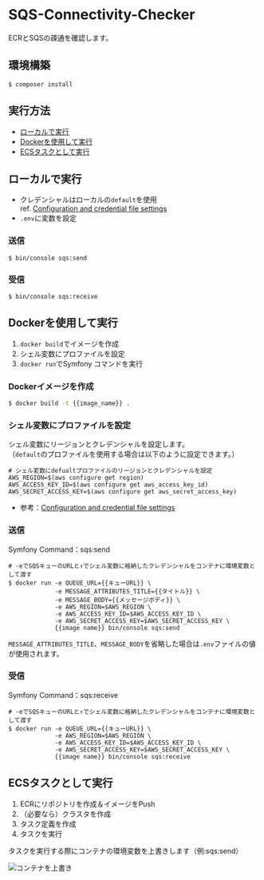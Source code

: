 # SQS-Connectivity-Checker

ECRとSQSの疎通を確認します。  

## 環境構築

```shell
$ composer install
```
## 実行方法

- [ローカルで実行](#ローカルで実行)
- [Dockerを使用して実行](#Dockerを使用して実行)
- [ECSタスクとして実行](#ECSタスクとして実行)

## ローカルで実行

- クレデンシャルはローカルの`default`を使用  
  ref. [Configuration and credential file settings](https://docs.aws.amazon.com/cli/latest/userguide/cli-configure-files.html)
- `.env`に変数を設定

### 送信

```shell
$ bin/console sqs:send
````

### 受信

```shell
$ bin/console sqs:receive
````

## Dockerを使用して実行

1. `docker build`でイメージを作成
1.  シェル変数にプロファイルを設定
1. `docker run`でSymfony コマンドを実行

### Dockerイメージを作成

```sh
$ docker build -t {{image_name}} .
```

### シェル変数にプロファイルを設定

シェル変数にリージョンとクレデンシャルを設定します。  
（`default`のプロファイルを使用する場合は以下のように設定できます。）


```shell
# シェル変数にdefualtプロファイルのリージョンとクレデンシャルを設定
AWS_REGION=$(aws configure get region)
AWS_ACCESS_KEY_ID=$(aws configure get aws_access_key_id)
AWS_SECRET_ACCESS_KEY=$(aws configure get aws_secret_access_key)
```


- 参考：[Configuration and credential file settings](https://docs.aws.amazon.com/cli/latest/userguide/cli-configure-files.html)

### 送信

Symfony Command：sqs:send

```shell
# -eでSQSキューのURLと↑でシェル変数に格納したクレデンシャルをコンテナに環境変数として渡す
$ docker run -e QUEUE_URL={{キューURL}} \
             -e MESSAGE_ATTRIBUTES_TITLE={{タイトル}} \
             -e MESSAGE_BODY={{メッセージボディ}} \
             -e AWS_REGION=$AWS_REGION \
             -e AWS_ACCESS_KEY_ID=$AWS_ACCESS_KEY_ID \
             -e AWS_SECRET_ACCESS_KEY=$AWS_SECRET_ACCESS_KEY \
             {{image name}} bin/console sqs:send
````

`MESSAGE_ATTRIBUTES_TITLE`、`MESSAGE_BODY`を省略した場合は`.env`ファイルの値が使用されます。

### 受信

Symfony Command：sqs:receive

```shell
# -eでSQSキューのURLと↑でシェル変数に格納したクレデンシャルをコンテナに環境変数として渡す
$ docker run -e QUEUE_URL={{キューURL}} \
             -e AWS_REGION=$AWS_REGION \
             -e AWS_ACCESS_KEY_ID=$AWS_ACCESS_KEY_ID \
             -e AWS_SECRET_ACCESS_KEY=$AWS_SECRET_ACCESS_KEY \
             {{image name}} bin/console sqs:receive
````

## ECSタスクとして実行

1. ECRにリポジトリを作成＆イメージをPush
1. （必要なら）クラスタを作成
1. タスク定義を作成
1. タスクを実行

タスクを実行する際にコンテナの環境変数を上書きします（例:sqs:send）

![コンテナを上書き](aws-ecs.png)
